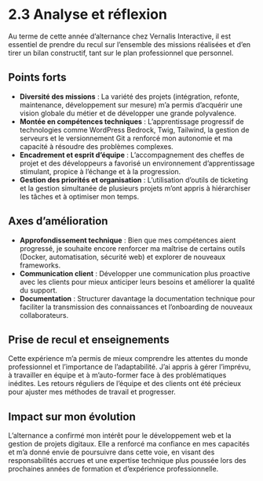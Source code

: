 # 2.3 Analyse et réflexion

Au terme de cette année d’alternance chez Vernalis Interactive, il est essentiel de prendre du recul sur l’ensemble des missions réalisées et d’en tirer un bilan constructif, tant sur le plan professionnel que personnel.

## Points forts
- **Diversité des missions** : La variété des projets (intégration, refonte, maintenance, développement sur mesure) m’a permis d’acquérir une vision globale du métier et de développer une grande polyvalence.
- **Montée en compétences techniques** : L’apprentissage progressif de technologies comme WordPress Bedrock, Twig, Tailwind, la gestion de serveurs et le versionnement Git a renforcé mon autonomie et ma capacité à résoudre des problèmes complexes.
- **Encadrement et esprit d’équipe** : L’accompagnement des cheffes de projet et des développeurs a favorisé un environnement d’apprentissage stimulant, propice à l’échange et à la progression.
- **Gestion des priorités et organisation** : L’utilisation d’outils de ticketing et la gestion simultanée de plusieurs projets m’ont appris à hiérarchiser les tâches et à optimiser mon temps.

## Axes d’amélioration
- **Approfondissement technique** : Bien que mes compétences aient progressé, je souhaite encore renforcer ma maîtrise de certains outils (Docker, automatisation, sécurité web) et explorer de nouveaux frameworks.
- **Communication client** : Développer une communication plus proactive avec les clients pour mieux anticiper leurs besoins et améliorer la qualité du support.
- **Documentation** : Structurer davantage la documentation technique pour faciliter la transmission des connaissances et l’onboarding de nouveaux collaborateurs.

## Prise de recul et enseignements
Cette expérience m’a permis de mieux comprendre les attentes du monde professionnel et l’importance de l’adaptabilité. J’ai appris à gérer l’imprévu, à travailler en équipe et à m’auto-former face à des problématiques inédites. Les retours réguliers de l’équipe et des clients ont été précieux pour ajuster mes méthodes de travail et progresser.

## Impact sur mon évolution
L’alternance a confirmé mon intérêt pour le développement web et la gestion de projets digitaux. Elle a renforcé ma confiance en mes capacités et m’a donné envie de poursuivre dans cette voie, en visant des responsabilités accrues et une expertise technique plus poussée lors des prochaines années de formation et d’expérience professionnelle.

